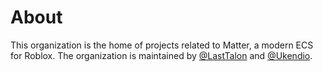# About

This organization is the home of projects related to Matter, a modern ECS for
Roblox. The organization is maintained by
[@LastTalon](https://www.github.com/LastTalon) and
[@Ukendio](https://www.github.com/Ukendio).
